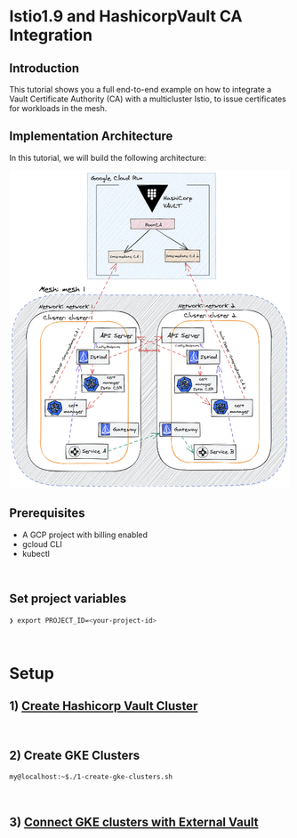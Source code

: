 # Istio1.9 and HashicorpVault CA Integration

## Introduction

This tutorial shows you a full end-to-end example on how to integrate a Vault Certificate Authority (CA) with a multicluster Istio, to issue certificates for workloads in the mesh.



## Implementation Architecture

In this tutorial, we will build the following architecture:

![arch-diagram](resources/images/medium1.png)

## Prerequisites


- A GCP project with billing enabled
- gcloud CLI
- kubectl

<br/>

## Set project variables

``` bash
❯ export PROJECT_ID=<your-project-id>
```

<br/>


# Setup

## 1) [Create Hashicorp Vault Cluster](https://github.com/kelseyhightower/serverless-vault-with-cloud-run#tutorial)
<br/>

## 2) Create GKE Clusters


```bash
my@localhost:~$./1-create-gke-clusters.sh
```
<br/>

## 3) [Connect GKE clusters with External Vault](k8s-external-vault.md)